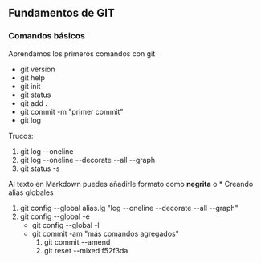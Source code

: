 ## Fundamentos de GIT
### Comandos básicos
Aprendamos los primeros comandos con git

- git version
- git help
- git init
- git status
- git add .
- git commit -m "primer commit"
- git log

Trucos:

1. git log --oneline
2. git log --oneline --decorate --all --graph
3. git status -s


Al texto en Markdown puedes añadirle formato como **negrita** o *
Creando alias globales

1. git config --global alias.lg "log --oneline --decorate --all --graph"
2. git config --global -e
    - git config --global -l
    - git commit -am "más comandos agregados"
        1. git commit --amend
        2. git reset --mixed f52f3da